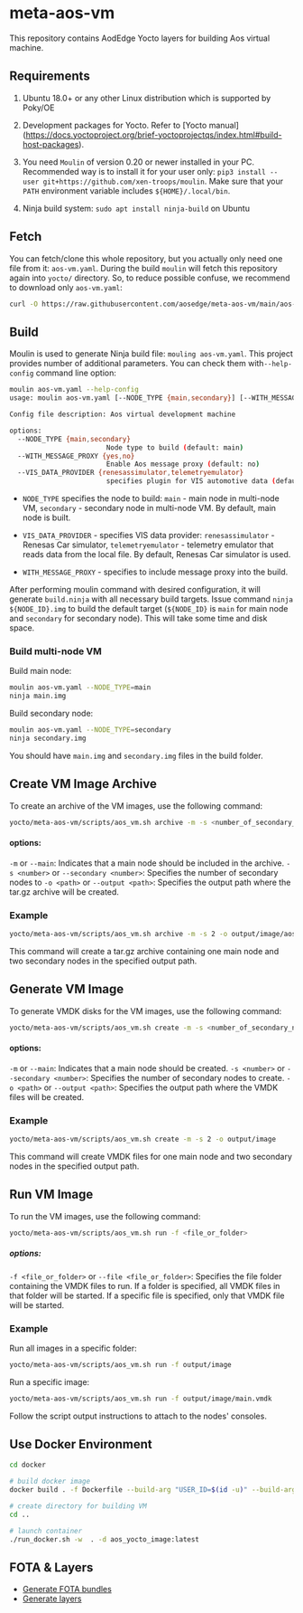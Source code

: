 # meta-aos-vm

This repository contains AodEdge Yocto layers for building Aos virtual machine.

## Requirements

1. Ubuntu 18.0+ or any other Linux distribution which is supported by Poky/OE

2. Development packages for Yocto. Refer to [Yocto manual]
   (<https://docs.yoctoproject.org/brief-yoctoprojectqs/index.html#build-host-packages>).

3. You need `Moulin` of version 0.20 or newer installed in your PC. Recommended way is to install it for your user only:
   `pip3 install --user git+https://github.com/xen-troops/moulin`. Make sure that your `PATH` environment variable
    includes `${HOME}/.local/bin`.

4. Ninja build system: `sudo apt install ninja-build` on Ubuntu

## Fetch

You can fetch/clone this whole repository, but you actually only need one file from it: `aos-vm.yaml`.
During the build `moulin` will fetch this repository again into `yocto/` directory. So, to reduce possible confuse,
we recommend to download only `aos-vm.yaml`:

```sh
curl -O https://raw.githubusercontent.com/aosedge/meta-aos-vm/main/aos-vm.yaml
```

## Build

Moulin is used to generate Ninja build file: `mouling aos-vm.yaml`. This project provides number of additional
parameters. You can check them with`--help-config` command line option:

```sh
moulin aos-vm.yaml --help-config
usage: moulin aos-vm.yaml [--NODE_TYPE {main,secondary}] [--WITH_MESSAGE_PROXY {yes,no}] [--VIS_DATA_PROVIDER {renesassimulator,telemetryemulator}]

Config file description: Aos virtual development machine

options:
  --NODE_TYPE {main,secondary}
                        Node type to build (default: main)
  --WITH_MESSAGE_PROXY {yes,no}
                        Enable Aos message proxy (default: no)
  --VIS_DATA_PROVIDER {renesassimulator,telemetryemulator}
                        specifies plugin for VIS automotive data (default: renesassimulator)
```

* `NODE_TYPE` specifies the node to build: `main` - main node in multi-node VM, `secondary` -
secondary node in multi-node VM. By default, main node is built.

* `VIS_DATA_PROVIDER` - specifies VIS data provider: `renesassimulator` - Renesas Car simulator, `telemetryemulator` -
telemetry emulator that reads data from the local file. By default, Renesas Car simulator is used.

* `WITH_MESSAGE_PROXY` - specifies to include message proxy into the build.

After performing moulin command with desired configuration, it will generate `build.ninja` with all necessary build
targets. Issue command `ninja ${NODE_ID}.img` to build the default target (`${NODE_ID}` is `main` for main
node and `secondary` for secondary node). This will take some time and disk space.

### Build multi-node VM

Build main node:

```sh
moulin aos-vm.yaml --NODE_TYPE=main
ninja main.img
```

Build secondary node:

```sh
moulin aos-vm.yaml --NODE_TYPE=secondary
ninja secondary.img
```

You should have `main.img` and `secondary.img` files in the build folder.

## Create VM Image Archive

To create an archive of the VM images, use the following command:

```sh
yocto/meta-aos-vm/scripts/aos_vm.sh archive -m -s <number_of_secondary_nodes> -o <output_path>/aos-vm.tar.gz

```

#### options:
   `-m` or `--main`: Indicates that a main node should be included in the archive.
   `-s <number>` or `--secondary <number>`: Specifies the number of secondary nodes to
   `-o <path>` or `--output <path>`: Specifies the output path where the tar.gz archive will be created.


### Example

```sh
yocto/meta-aos-vm/scripts/aos_vm.sh archive -m -s 2 -o output/image/aos-vm-v5.0.1.tar.gz
```

This command will create a tar.gz archive containing one main node and two secondary nodes in the specified output path.

## Generate VM Image

To generate VMDK disks for the VM images, use the following command:

```sh
yocto/meta-aos-vm/scripts/aos_vm.sh create -m -s <number_of_secondary_nodes> -o <output_path>

```

#### options:
   `-m` or `--main`: Indicates that a main node should be created.
   `-s <number>` or `--secondary <number>`: Specifies the number of secondary nodes to create.
   `-o <path>` or `--output <path>`: Specifies the output path where the VMDK files will be created.

### Example

```sh
yocto/meta-aos-vm/scripts/aos_vm.sh create -m -s 2 -o output/image
```

This command will create VMDK files for one main node and two secondary nodes in the specified output path.

## Run VM Image

To run the VM images, use the following command:

```sh
yocto/meta-aos-vm/scripts/aos_vm.sh run -f <file_or_folder>

```

##### options:
   `-f <file_or_folder>` or `--file <file_or_folder>`: Specifies the file folder containing the VMDK files to run. If a folder is specified, all VMDK files in that folder will be started.  If a specific file is specified, only that VMDK file will be started.

### Example

Run all images in a specific folder:

```sh
yocto/meta-aos-vm/scripts/aos_vm.sh run -f output/image
```

Run a specific image:

```sh
yocto/meta-aos-vm/scripts/aos_vm.sh run -f output/image/main.vmdk
```

Follow the script output instructions to attach to the nodes' consoles.

## Use Docker Environment

```sh
cd docker

# build docker image
docker build . -f Dockerfile --build-arg "USER_ID=$(id -u)" --build-arg "USER_GID=$(id -g)" -t aos_yocto_image:latest

# create directory for building VM
cd ..

# launch container
./run_docker.sh -w  . -d aos_yocto_image:latest
```

## FOTA & Layers

* [Generate FOTA bundles](doc/fota.md)
* [Generate layers](doc/layers.md)
